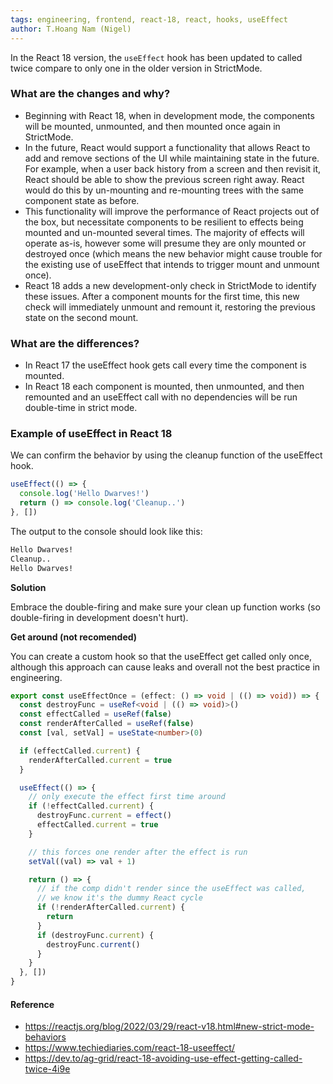 ```yaml
---
tags: engineering, frontend, react-18, react, hooks, useEffect
author: T.Hoang Nam (Nigel)
---
```


In the React 18 version, the `useEffect` hook has been updated to called twice compare to only one in the older version in StrictMode.

### What are the changes and why?

- Beginning with React 18, when in development mode, the components will be mounted, unmounted, and then mounted once again in StrictMode.
- In the future, React would support a functionality that allows React to add and remove sections of the UI while maintaining state in the future. For example, when a user back history from a screen and then revisit it, React should be able to show the previous screen right away. React would do this by un-mounting and re-mounting trees with the same component state as before.
- This functionality will improve the performance of React projects out of the box, but necessitate components to be resilient to effects being mounted and un-mounted several times. The majority of effects will operate as-is, however some will presume they are only mounted or destroyed once (which means the new behavior might cause trouble for the existing use of useEffect that intends to trigger mount and unmount once).
- React 18 adds a new development-only check in StrictMode to identify these issues. After a component mounts for the first time, this new check will immediately unmount and remount it, restoring the previous state on the second mount.

### What are the differences?

- In React 17 the useEffect hook gets call every time the component is mounted.
- In React 18 each component is mounted, then unmounted, and then remounted and an useEffect call with no dependencies will be run double-time in strict mode.

### Example of useEffect in React 18

We can confirm the behavior by using the cleanup function of the useEffect hook.

```js
useEffect(() => {
  console.log('Hello Dwarves!')
  return () => console.log('Cleanup..')
}, [])
```

The output to the console should look like this:

```sh
Hello Dwarves!
Cleanup..
Hello Dwarves!
```

**Solution**

Embrace the double-firing and make sure your clean up function works (so double-firing in development doesn't hurt).

**Get around (not recomended)**

You can create a custom hook so that the useEffect get called only once, although this approach can cause leaks and overall not the best practice in engineering.

```ts
export const useEffectOnce = (effect: () => void | (() => void)) => {
  const destroyFunc = useRef<void | (() => void)>()
  const effectCalled = useRef(false)
  const renderAfterCalled = useRef(false)
  const [val, setVal] = useState<number>(0)

  if (effectCalled.current) {
    renderAfterCalled.current = true
  }

  useEffect(() => {
    // only execute the effect first time around
    if (!effectCalled.current) {
      destroyFunc.current = effect()
      effectCalled.current = true
    }

    // this forces one render after the effect is run
    setVal((val) => val + 1)

    return () => {
      // if the comp didn't render since the useEffect was called,
      // we know it's the dummy React cycle
      if (!renderAfterCalled.current) {
        return
      }
      if (destroyFunc.current) {
        destroyFunc.current()
      }
    }
  }, [])
}
```

#### Reference

- https://reactjs.org/blog/2022/03/29/react-v18.html#new-strict-mode-behaviors
- https://www.techiediaries.com/react-18-useeffect/
- https://dev.to/ag-grid/react-18-avoiding-use-effect-getting-called-twice-4i9e

